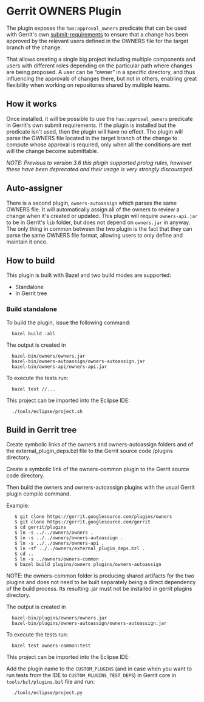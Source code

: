 # Gerrit OWNERS Plugin

The plugin exposes the `has:approval_owners` predicate that can be used with
Gerrit's own
[submit-requirements](/Documentation/config-submit-requirements.html) to ensure
that a change has been approved by
the relevant users defined in the OWNERS file for the target branch of the
change.

That allows creating a single big project including multiple components and
users with different roles depending on the particular path where changes are
being proposed. A user can be “owner” in a specific directory, and thus
influencing the approvals of changes there, but not in others, enabling great
flexibility when working on repositories shared by multiple teams.

## How it works

Once installed, it will be possible to use the `has:approval_owners` predicate
in Gerrit's own submit requirements. If the plugin is installed but the
predicate isn't used, then the plugin will have no effect.
The plugin will parse the OWNERS file located in the target branch of the change
to compute whose approval is required, only when all the conditions are met will
the change become submittable.

_NOTE: Previous to version 3.6 this plugin supported prolog rules, however these
have been deprecated and their usage is very strongly discouraged._

## Auto-assigner

There is a second plugin, `owners-autoassign` which parses the same OWNERS file.
It will automatically assign all of the owners to review a change when it's
created or updated.
This plugin will require `owners-api.jar` to be in Gerrit's `lib` folder, but
does not depend on `owners.jar` in anyway. The only thing in common between the
two plugin is the fact that they can parse the same OWNERS file format, allowing
users to only define and maintain it once.

## How to build

This plugin is built with Bazel and two build modes are supported:

 * Standalone
 * In Gerrit tree

### Build standalone

To build the plugin, issue the following command:

```
  bazel build :all
```

The output is created in

```
  bazel-bin/owners/owners.jar
  bazel-bin/owners-autoassign/owners-autoassign.jar
  bazel-bin/owners-api/owners-api.jar

```

To execute the tests run:

```
  bazel test //...
```

This project can be imported into the Eclipse IDE:

```
  ./tools/eclipse/project.sh
```

## Build in Gerrit tree

Create symbolic links of the owners and owners-autoassign folders and of the
external_plugin_deps.bzl file to the Gerrit source code /plugins directory.

Create a symbolic link of the owners-common plugin to the Gerrit source code
directory.

Then build the owners and owners-autoassign plugins with the usual Gerrit
plugin compile command.

Example:

```
   $ git clone https://gerrit.googlesource.com/plugins/owners
   $ git clone https://gerrit.googlesource.com/gerrit
   $ cd gerrit/plugins
   $ ln -s ../../owners/owners .
   $ ln -s ../../owners/owners-autoassign .
   $ ln -s ../../owners/owners-api .
   $ ln -sf ../../owners/external_plugin_deps.bzl .
   $ cd ..
   $ ln -s ../owners/owners-common .
   $ bazel build plugins/owners plugins/owners-autoassign
```

NOTE: the owners-common folder is producing shared artifacts for the two plugins
and does not need to be built separately being a direct dependency of the build
process. Its resulting .jar must not be installed in gerrit plugins directory.

The output is created in

```
  bazel-bin/plugins/owners/owners.jar
  bazel-bin/plugins/owners-autoassign/owners-autoassign.jar
```

To execute the tests run:

```
  bazel test owners-common:test
```

This project can be imported into the Eclipse IDE:

Add the plugin name to the `CUSTOM_PLUGINS` (and in case when you want to run
tests from the IDE to `CUSTOM_PLUGINS_TEST_DEPS`) in Gerrit core in
`tools/bzl/plugins.bzl` file and run:

```
  ./tools/eclipse/project.py
```

